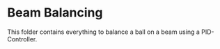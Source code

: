 # Beam Balancing
This folder contains everything to balance a ball on a beam using a PID-Controller.
